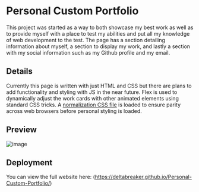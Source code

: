 # Personal Custom Portfolio

This project was started as a way to both showcase my best work as well as to provide myself with a place to test my abilities and put all my knowledge of web development to the test. The page has a section detailing information about myself, a section to display my work, and lastly a section with my social information such as my Github profile and my email.

## Details

Currently this page is written with just HTML and CSS but there are plans to add functionality and styling with JS in the near future. Flex is used to dynamically adjust the work cards with other animated elements using standard CSS tricks.
A [normalization CSS file](https://necolas.github.io/normalize.css/) is loaded to ensure parity across web browsers before personal styling is loaded.

## Preview
![image](https://user-images.githubusercontent.com/6527156/192413736-d04fef92-5d35-4899-b292-03cbaeb0f3ba.png)

## Deployment
You can view the full website here:
(https://deltabreaker.github.io/Personal-Custom-Portfolio/)
